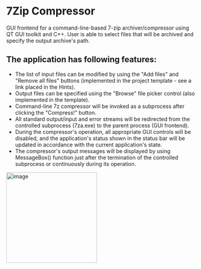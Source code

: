 # 7Zip Compressor
GUI frontend for a command-line-based 7-zip archiver/compressor using QT GUI toolkit and C++. User is able to select files that will be archived and specify the output archive's path.

## The application has following features:
- The list of input files can be modified by using the "Add files" and "Remove all files" buttons (implemented in the project template - see a link placed in the Hints).
- Output files can be specified using the "Browse" file picker control (also implemented in the template).
- Command-line 7z compressor will be invoked as a subprocess after clicking the "Compress!" button.
- All standard output/input and error streams will be redirected from the controlled subprocess (7za.exe) to the parent process (GUI frontend).
- During the compressor's operation, all appropriate GUI controls will be disabled, and the application's status shown in the status bar will be updated in accordance with the current application's state.
- The compressor's output messages will be displayed by using MessageBox() function just after the termination of the controlled subprocess or continuously during its operation.

<img width="240" alt="image" src="https://github.com/bhusal-ujjwal/7ZipCompressor/assets/45995959/fe2b751d-9346-4086-8848-29d6fa875015">
